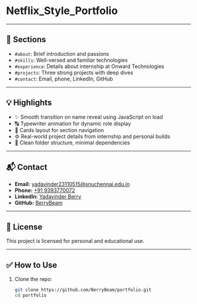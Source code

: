 # Netflix_Style_Portfolio

---

## 📌 Sections

- `#about`: Brief introduction and passions
- `#skills`: Well-versed and familiar technologies
- `#experience`: Details about internship at Onward Technologies
- `#projects`: Three strong projects with deep dives
- `#contact`: Email, phone, LinkedIn, GitHub

---

## 💡 Highlights

- ✨ Smooth transition on name reveal using JavaScript on load
- 🔠 Typewriter animation for dynamic role display
- 🧩 Cards layout for section navigation
- ⚙️ Real-world project details from internship and personal builds
- 📂 Clean folder structure, minimal dependencies

---

## 📬 Contact

- **Email:** [yadavinder23110515@snuchennai.edu.in](mailto:yadavinder23110515@snuchennai.edu.in)
- **Phone:** [+91 9393770072](tel:+919393770072)
- **LinkedIn:** [Yadavinder Berry](https://www.linkedin.com/in/yadavinder-berry-919075311/)
- **GitHub:** [BerryBeam](https://github.com/BerryBeam)

---

## 🧾 License

This project is licensed for personal and educational use.

---

## ✅ How to Use

1. Clone the repo:
   ```bash
   git clone https://github.com/BerryBeam/portfolio.git
   cd portfolio

